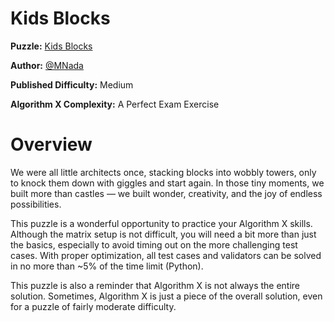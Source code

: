 # Kids Blocks

__Puzzle:__ [Kids Blocks](https://www.codingame.com/training/medium/kids-blocks)

__Author:__ [@MNada](https://www.codingame.com/profile/5a84959d6054e83c292367110d1e56d1437539)

__Published Difficulty:__ Medium

__Algorithm X Complexity:__ A Perfect Exam Exercise

# Overview

We were all little architects once, stacking blocks into wobbly towers, only to knock them down with giggles and start again. In those tiny moments, we built more than castles — we built wonder, creativity, and the joy of endless possibilities.

This puzzle is a wonderful opportunity to practice your Algorithm X skills. Although the matrix setup is not difficult, you will need a bit more than just the basics, especially to avoid timing out on the more challenging test cases. With proper optimization, all test cases and validators can be solved in no more than ~5% of the time limit (Python).

This puzzle is also a reminder that Algorithm X is not always the entire solution. Sometimes, Algorithm X is just a piece of the overall solution, even for a puzzle of fairly moderate difficulty.
